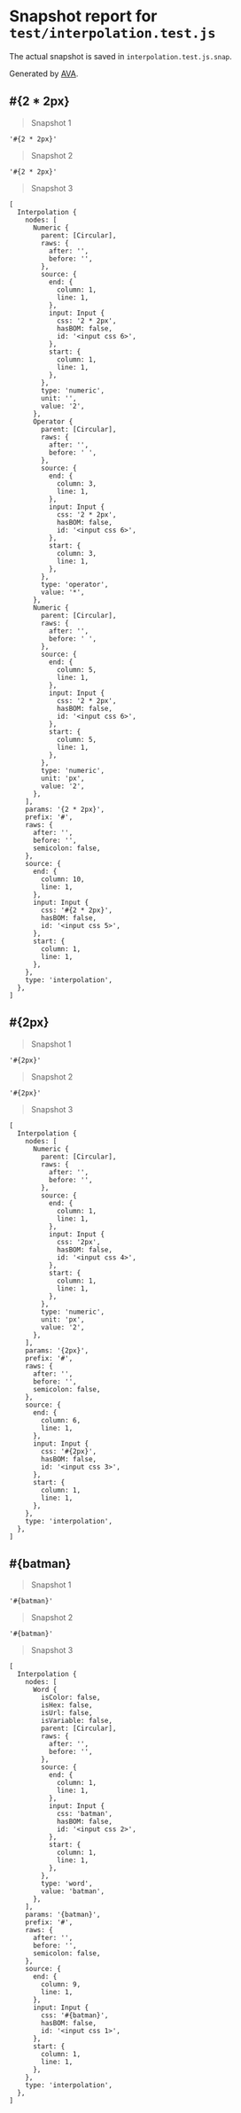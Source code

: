 # Snapshot report for `test/interpolation.test.js`

The actual snapshot is saved in `interpolation.test.js.snap`.

Generated by [AVA](https://avajs.dev).

## #{2 * 2px}

> Snapshot 1

    '#{2 * 2px}'

> Snapshot 2

    '#{2 * 2px}'

> Snapshot 3

    [
      Interpolation {
        nodes: [
          Numeric {
            parent: [Circular],
            raws: {
              after: '',
              before: '',
            },
            source: {
              end: {
                column: 1,
                line: 1,
              },
              input: Input {
                css: '2 * 2px',
                hasBOM: false,
                id: '<input css 6>',
              },
              start: {
                column: 1,
                line: 1,
              },
            },
            type: 'numeric',
            unit: '',
            value: '2',
          },
          Operator {
            parent: [Circular],
            raws: {
              after: '',
              before: ' ',
            },
            source: {
              end: {
                column: 3,
                line: 1,
              },
              input: Input {
                css: '2 * 2px',
                hasBOM: false,
                id: '<input css 6>',
              },
              start: {
                column: 3,
                line: 1,
              },
            },
            type: 'operator',
            value: '*',
          },
          Numeric {
            parent: [Circular],
            raws: {
              after: '',
              before: ' ',
            },
            source: {
              end: {
                column: 5,
                line: 1,
              },
              input: Input {
                css: '2 * 2px',
                hasBOM: false,
                id: '<input css 6>',
              },
              start: {
                column: 5,
                line: 1,
              },
            },
            type: 'numeric',
            unit: 'px',
            value: '2',
          },
        ],
        params: '{2 * 2px}',
        prefix: '#',
        raws: {
          after: '',
          before: '',
          semicolon: false,
        },
        source: {
          end: {
            column: 10,
            line: 1,
          },
          input: Input {
            css: '#{2 * 2px}',
            hasBOM: false,
            id: '<input css 5>',
          },
          start: {
            column: 1,
            line: 1,
          },
        },
        type: 'interpolation',
      },
    ]

## #{2px}

> Snapshot 1

    '#{2px}'

> Snapshot 2

    '#{2px}'

> Snapshot 3

    [
      Interpolation {
        nodes: [
          Numeric {
            parent: [Circular],
            raws: {
              after: '',
              before: '',
            },
            source: {
              end: {
                column: 1,
                line: 1,
              },
              input: Input {
                css: '2px',
                hasBOM: false,
                id: '<input css 4>',
              },
              start: {
                column: 1,
                line: 1,
              },
            },
            type: 'numeric',
            unit: 'px',
            value: '2',
          },
        ],
        params: '{2px}',
        prefix: '#',
        raws: {
          after: '',
          before: '',
          semicolon: false,
        },
        source: {
          end: {
            column: 6,
            line: 1,
          },
          input: Input {
            css: '#{2px}',
            hasBOM: false,
            id: '<input css 3>',
          },
          start: {
            column: 1,
            line: 1,
          },
        },
        type: 'interpolation',
      },
    ]

## #{batman}

> Snapshot 1

    '#{batman}'

> Snapshot 2

    '#{batman}'

> Snapshot 3

    [
      Interpolation {
        nodes: [
          Word {
            isColor: false,
            isHex: false,
            isUrl: false,
            isVariable: false,
            parent: [Circular],
            raws: {
              after: '',
              before: '',
            },
            source: {
              end: {
                column: 1,
                line: 1,
              },
              input: Input {
                css: 'batman',
                hasBOM: false,
                id: '<input css 2>',
              },
              start: {
                column: 1,
                line: 1,
              },
            },
            type: 'word',
            value: 'batman',
          },
        ],
        params: '{batman}',
        prefix: '#',
        raws: {
          after: '',
          before: '',
          semicolon: false,
        },
        source: {
          end: {
            column: 9,
            line: 1,
          },
          input: Input {
            css: '#{batman}',
            hasBOM: false,
            id: '<input css 1>',
          },
          start: {
            column: 1,
            line: 1,
          },
        },
        type: 'interpolation',
      },
    ]
